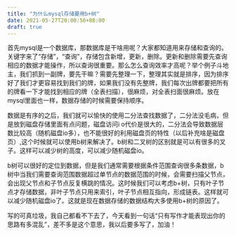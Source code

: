 ```yaml
---
title: "为什么mysql存储要用b+树"
date: 2021-05-27T20:00:56+08:00
draft: true
---
```


首先mysql是一个数据库，那数据库是干啥用呢？大家都知道用来存储和查询的。关键字来了“存储”，“查询”，存储包含新增，更新，删除。更新和删除需要先查询相应的数据才能操作，所以查询很重要。那么怎么查询效率才高呢？举个例子斗地主，我们抓到一副牌，要先干嘛？需要先整理一下，整理其实就是排序，因为排序好了我们才更容易找到我们的牌，如果我们没有先整牌，我们每次出牌都要把所有的牌看一下才能找到相应的牌（全表扫描），很麻烦，对全表扫面很麻烦。放在mysql里面也一样，数据存储的时候需要保持顺序。

数据是有序的之后，我们就可以愉快的使用二分法查找数据了，二分法没毛病，但是放到磁盘存储里面有点问题，磁盘访问i o代价是很大的，二分法会导致数据层数比较高（随机磁盘io多），也不能很好的利用磁盘页的特性（以后补充啥是磁盘页）,这个时候就可以使用b树来解决了。b树和二叉树的区别就是可以有很多的叉子。这样可以减少树的高度，可以减少随机磁盘io。

b树可以很好的定位到数据，但是我们通常需要根据条件范围查询很多条数据，b树中当我们需要查询范围数据超过单节点的数据范围的时候，会需要扫描父节点，会出现父节点和子节点反复横跳的情况。这时候我们可以考虑b+树，只有叶子节点才存储数据，非叶子节点只用来索引，叶子节点相互指向，形成链表。这样就可以减少随机磁盘io了。这就是现在数据存储的数据结构大多使用b+树的原因了。



写的可真垃圾，我自己都看不下去了，今天看到一句话“只有写作才能表现出你的思路有多混乱”，差不多是这个意思，我以后要多写了，加油！

